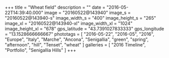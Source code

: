 +++
title = "Wheat field"
description = ""
date = "2016-05-22T14:39:40.000"
image = "20160522@143940"
image_s = "20160522@143940-s"
image_width_s = "400"
image_height_s = "265"
image_xl = "20160522@143940-xl"
image_width_xl = "1024"
image_height_xl = "678"
gps_latitude = "43.7391027833333"
gps_longitude = "13.1528666666667"
phototags = [ "2016-05-22", "2016-05", "2016", "Europe", "Italy", "Marche", "Ancona", "Senigallia", "green", "spring", "afternoon", "hill", "Tenset", "wheat" ]
galleries = [ "2016 Timeline", "Portfolio", "Senigallia Hills" ]
+++
